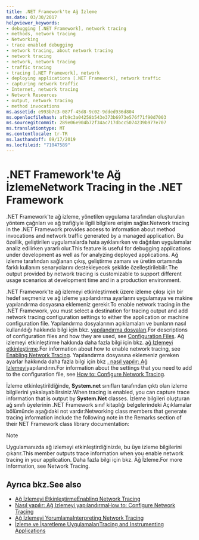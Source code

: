 ```yaml
---
title: .NET Framework'te Ağ İzleme
ms.date: 03/30/2017
helpviewer_keywords:
- debugging [.NET Framework], network tracing
- methods, network tracing
- Networking
- trace enabled debugging
- network tracing, about network tracing
- network tracing
- network, network tracing
- traffic tracing
- tracing [.NET Framework], network
- deploying applications [.NET Framework], network traffic
- capturing network traffic
- Internet, network tracing
- Network Resources
- output, network tracing
- method invocations
ms.assetid: e993b7c3-087f-45d8-9c02-9dded936d804
ms.openlocfilehash: afb9c3a04258b543e373b6973e576f71f90d7003
ms.sourcegitcommit: 289e06e904b72f34ac717dbcc5074239b977e707
ms.translationtype: MT
ms.contentlocale: tr-TR
ms.lasthandoff: 09/17/2019
ms.locfileid: "71047589"
---
```

# <a name="network-tracing-in-the-net-framework"></a><span data-ttu-id="84476-102">.NET Framework'te Ağ İzleme</span><span class="sxs-lookup"><span data-stu-id="84476-102">Network Tracing in the .NET Framework</span></span>
<span data-ttu-id="84476-103">.NET Framework'te ağ izleme, yönetilen uygulama tarafından oluşturulan yöntem çağrıları ve ağ trafiğiyle ilgili bilgilere erişim sağlar.</span><span class="sxs-lookup"><span data-stu-id="84476-103">Network tracing in the .NET Framework provides access to information about method invocations and network traffic generated by a managed application.</span></span> <span data-ttu-id="84476-104">Bu özellik, geliştirilen uygulamalarda hata ayıklanırken ve dağıtılan uygulamalar analiz edilirken yararlı olur.</span><span class="sxs-lookup"><span data-stu-id="84476-104">This feature is useful for debugging applications under development as well as for analyzing deployed applications.</span></span> <span data-ttu-id="84476-105">Ağ izleme tarafından sağlanan çıkış, geliştirme zamanı ve üretim ortamında farklı kullanım senaryolarını destekleyecek şekilde özelleştirilebilir.</span><span class="sxs-lookup"><span data-stu-id="84476-105">The output provided by network tracing is customizable to support different usage scenarios at development time and in a production environment.</span></span>  
  
 <span data-ttu-id="84476-106">.NET Framework'te ağ izlemeyi etkinleştirmek üzere izleme çıkışı için bir hedef seçmeniz ve ağ izleme yapılandırma ayarlarını uygulamaya ve makine yapılandırma dosyasına eklemeniz gerekir.</span><span class="sxs-lookup"><span data-stu-id="84476-106">To enable network tracing in the .NET Framework, you must select a destination for tracing output and add network tracing configuration settings to either the application or machine configuration file.</span></span> <span data-ttu-id="84476-107">Yapılandırma dosyalarının açıklamaları ve bunların nasıl kullanıldığı hakkında bilgi için bkz. [yapılandırma dosyaları](../configure-apps/index.md).</span><span class="sxs-lookup"><span data-stu-id="84476-107">For descriptions of configuration files and how they are used, see [Configuration Files](../configure-apps/index.md).</span></span> <span data-ttu-id="84476-108">Ağ izlemeyi etkinleştirme hakkında daha fazla bilgi için bkz. [ağ Izlemeyi etkinleştirme](enabling-network-tracing.md).</span><span class="sxs-lookup"><span data-stu-id="84476-108">For information about how to enable network tracing, see [Enabling Network Tracing](enabling-network-tracing.md).</span></span> <span data-ttu-id="84476-109">Yapılandırma dosyasına eklemeniz gereken ayarlar hakkında daha fazla bilgi için bkz [. nasıl yapılır: Ağ Izlemeyi](how-to-configure-network-tracing.md)yapılandırın.</span><span class="sxs-lookup"><span data-stu-id="84476-109">For information about the settings that you need to add to the configuration file, see [How to: Configure Network Tracing](how-to-configure-network-tracing.md).</span></span>  
  
 <span data-ttu-id="84476-110">İzleme etkinleştirildiğinde, **System.net** sınıfları tarafından çıktı olan izleme bilgilerini yakalayabilirsiniz.</span><span class="sxs-lookup"><span data-stu-id="84476-110">When tracing is enabled, you can capture trace information that is output by **System.Net** classes.</span></span> <span data-ttu-id="84476-111">İzleme bilgileri oluşturan ağ sınıfı üyelerinin .NET Framework sınıf kitaplığı belgelerindeki Açıklamalar bölümünde aşağıdaki not vardır:</span><span class="sxs-lookup"><span data-stu-id="84476-111">Networking class members that generate tracing information include the following note in the Remarks section of their NET Framework class library documentation:</span></span>  
  
> [!NOTE]
> <span data-ttu-id="84476-112">Uygulamanızda ağ izlemeyi etkinleştirdiğinizde, bu üye izleme bilgilerini çıkarır.</span><span class="sxs-lookup"><span data-stu-id="84476-112">This member outputs trace information when you enable network tracing in your application.</span></span> <span data-ttu-id="84476-113">Daha fazla bilgi için bkz. Ağ İzleme.</span><span class="sxs-lookup"><span data-stu-id="84476-113">For more information, see Network Tracing.</span></span>  
  
## <a name="see-also"></a><span data-ttu-id="84476-114">Ayrıca bkz.</span><span class="sxs-lookup"><span data-stu-id="84476-114">See also</span></span>

- [<span data-ttu-id="84476-115">Ağ İzlemeyi Etkinleştirme</span><span class="sxs-lookup"><span data-stu-id="84476-115">Enabling Network Tracing</span></span>](enabling-network-tracing.md)
- [<span data-ttu-id="84476-116">Nasıl yapılır: Ağ Izlemeyi yapılandırma</span><span class="sxs-lookup"><span data-stu-id="84476-116">How to: Configure Network Tracing</span></span>](how-to-configure-network-tracing.md)
- [<span data-ttu-id="84476-117">Ağ İzlemeyi Yorumlama</span><span class="sxs-lookup"><span data-stu-id="84476-117">Interpreting Network Tracing</span></span>](interpreting-network-tracing.md)
- [<span data-ttu-id="84476-118">İzleme ve İşaretleme Uygulamaları</span><span class="sxs-lookup"><span data-stu-id="84476-118">Tracing and Instrumenting Applications</span></span>](../debug-trace-profile/tracing-and-instrumenting-applications.md)
